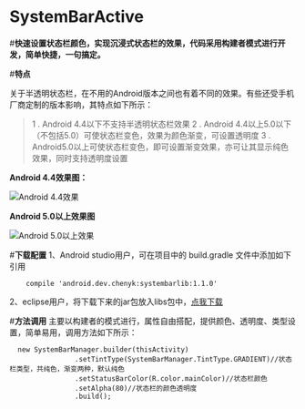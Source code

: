# SystemBarActive
#**快速设置状态栏颜色，实现沉浸式状态栏的效果，代码采用构建者模式进行开发，简单快捷，一句搞定。**

#**特点**

关于半透明状态栏，在不用的Android版本之间也有着不同的效果。有些还受手机厂商定制的版本影响，其特点如下所示：
>1 . Android 4.4以下不支持半透明状态栏效果
>2 . Android 4.4以上5.0以下（不包括5.0）可使状态栏变色，效果为颜色渐变，可设置透明度
>3 . Android5.0以上可使状态栏变色，即可设置渐变效果，亦可让其显示纯色效果，同时支持透明度设置

**Android 4.4效果图：**

![Android 4.4效果](http://upload-images.jianshu.io/upload_images/2369466-dc1128024841778f?imageMogr2/auto-orient/strip%7CimageView2/2/w/1240)

**Android 5.0以上效果图**

![Android 5.0以上效果](http://upload-images.jianshu.io/upload_images/2369466-952d2656638f0006?imageMogr2/auto-orient/strip%7CimageView2/2/w/1240)

#**下载配置**
1、Android studio用户，可在项目中的 build.gradle 文件中添加如下引用

```
    compile 'android.dev.chenyk:systembarlib:1.1.0'
```
2、eclipse用户，将下载下来的jar包放入libs包中，[点我下载](https://github.com/chenykKits/SystemBarActive/blob/master/systembarlib-1.1.0.jar)

#**方法调用**
主要以构建者的模式进行，属性自由搭配，提供颜色、透明度、类型设置，简单易用，调用方法如下所示：

```
  new SystemBarManager.builder(thisActivity)
                .setTintType(SystemBarManager.TintType.GRADIENT)//状态栏类型，共纯色，渐变两种，默认纯色
                .setStatusBarColor(R.color.mainColor)//状态栏颜色
                .setAlpha(80)//状态栏的颜色透明度
                .build();
```
